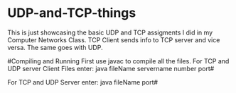# UDP-and-TCP-things
This is just showcasing the basic UDP and TCP assigments I did in my Computer Networks Class. TCP Client sends info to TCP server and vice versa. The same goes with UDP. 

#Compiling and Running
First use javac to compile all the files. For TCP and UDP server Client Files enter:
java fileName servername number port#

For TCP and UDP Server enter:
java fileName port#
